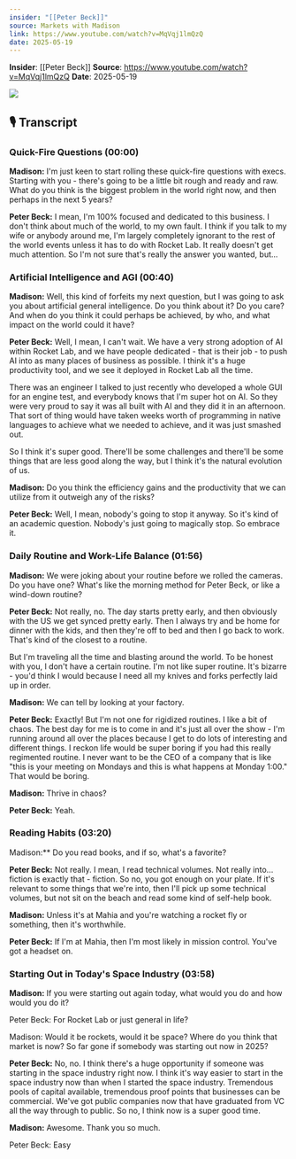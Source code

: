 ```yaml
---
insider: "[[Peter Beck]]"
source: Markets with Madison
link: https://www.youtube.com/watch?v=MqVqj1lmQzQ
date: 2025-05-19
---
```


**Insider**: [[Peter Beck]]
**Source**: https://www.youtube.com/watch?v=MqVqj1lmQzQ
**Date**: 2025-05-19

![](https://www.youtube.com/watch?v=MqVqj1lmQzQ)


## 🎙️ Transcript

### Quick-Fire Questions (00:00)

**Madison:** I'm just keen to start rolling these quick-fire questions with execs. Starting with you - there's going to be a little bit rough and ready and raw. What do you think is the biggest problem in the world right now, and then perhaps in the next 5 years?

**Peter Beck:** I mean, I'm 100% focused and dedicated to this business. I don't think about much of the world, to my own fault. I think if you talk to my wife or anybody around me, I'm largely completely ignorant to the rest of the world events unless it has to do with Rocket Lab. It really doesn't get much attention. So I'm not sure that's really the answer you wanted, but...

### Artificial Intelligence and AGI (00:40)

**Madison:** Well, this kind of forfeits my next question, but I was going to ask you about artificial general intelligence. Do you think about it? Do you care? And when do you think it could perhaps be achieved, by who, and what impact on the world could it have?

**Peter Beck:** Well, I mean, I can't wait. We have a very strong adoption of AI within Rocket Lab, and we have people dedicated - that is their job - to push AI into as many places of business as possible. I think it's a huge productivity tool, and we see it deployed in Rocket Lab all the time.

There was an engineer I talked to just recently who developed a whole GUI for an engine test, and everybody knows that I'm super hot on AI. So they were very proud to say it was all built with AI and they did it in an afternoon. That sort of thing would have taken weeks worth of programming in native languages to achieve what we needed to achieve, and it was just smashed out.

So I think it's super good. There'll be some challenges and there'll be some things that are less good along the way, but I think it's the natural evolution of us.

**Madison:** Do you think the efficiency gains and the productivity that we can utilize from it outweigh any of the risks?

**Peter Beck:** Well, I mean, nobody's going to stop it anyway. So it's kind of an academic question. Nobody's just going to magically stop. So embrace it.

### Daily Routine and Work-Life Balance (01:56)

**Madison:** We were joking about your routine before we rolled the cameras. Do you have one? What's like the morning method for Peter Beck, or like a wind-down routine?

**Peter Beck:** Not really, no. The day starts pretty early, and then obviously with the US we get synced pretty early. Then I always try and be home for dinner with the kids, and then they're off to bed and then I go back to work. That's kind of the closest to a routine.

But I'm traveling all the time and blasting around the world. To be honest with you, I don't have a certain routine. I'm not like super routine. It's bizarre - you'd think I would because I need all my knives and forks perfectly laid up in order.

**Madison:** We can tell by looking at your factory.

**Peter Beck:** Exactly! But I'm not one for rigidized routines. I like a bit of chaos. The best day for me is to come in and it's just all over the show - I'm running around all over the places because I get to do lots of interesting and different things. I reckon life would be super boring if you had this really regimented routine. I never want to be the CEO of a company that is like "this is your meeting on Mondays and this is what happens at Monday 1:00." That would be boring.

**Madison:** Thrive in chaos?

**Peter Beck:** Yeah.

### Reading Habits (03:20)

Madison:** Do you read books, and if so, what's a favorite?

**Peter Beck:** Not really. I mean, I read technical volumes. Not really into... fiction is exactly that - fiction. So no, you got enough on your plate. If it's relevant to some things that we're into, then I'll pick up some technical volumes, but not sit on the beach and read some kind of self-help book.

**Madison:** Unless it's at Mahia and you're watching a rocket fly or something, then it's worthwhile.

**Peter Beck:** If I'm at Mahia, then I'm most likely in mission control. You've got a headset on.

### Starting Out in Today's Space Industry (03:58)

**Madison:** If you were starting out again today, what would you do and how would you do it? 

Peter Beck: For Rocket Lab or just general in life? 

Madison: Would it be rockets, would it be space? Where do you think that market is now? So far gone if somebody was starting out now in 2025?

**Peter Beck:** No, no. I think there's a huge opportunity if someone was starting in the space industry right now. I think it's way easier to start in the space industry now than when I started the space industry. Tremendous pools of capital available, tremendous proof points that businesses can be commercial. We've got public companies now that have graduated from VC all the way through to public. So no, I think now is a super good time.

**Madison:** Awesome. Thank you so much.

Peter Beck: Easy